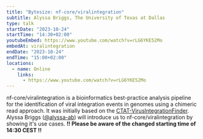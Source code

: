 ```yaml
---
title: "Bytesize: nf-core/viralintegration"
subtitle: Alyssa Briggs, The University of Texas at Dallas
type: talk
startDate: "2023-10-24"
startTime: "14:30+02:00"
youtubeEmbed: https://www.youtube.com/watch?v=rLG6YKE52Mo
embedAt: viralintegration
endDate: "2023-10-24"
endTime: "15:00+02:00"
locations:
  - name: Online
    links:
      - https://www.youtube.com/watch?v=rLG6YKE52Mo
---
```


nf-core/viralintegration is a bioinformatics best-practice analysis pipeline for the identification of viral integration events in genomes using a chimeric read approach. It was initially based on the [CTAT-VirusIntegrationFinder](https://github.com/broadinstitute/CTAT-VirusIntegrationFinder). Alyssa Briggs ([@alyssa-ab](https://github.com/alyssa-ab)) will introduce us to nf-core/viralintegration by showing it's use cases.
**!! Please be aware of the changed starting time of 14:30 CEST !!**
